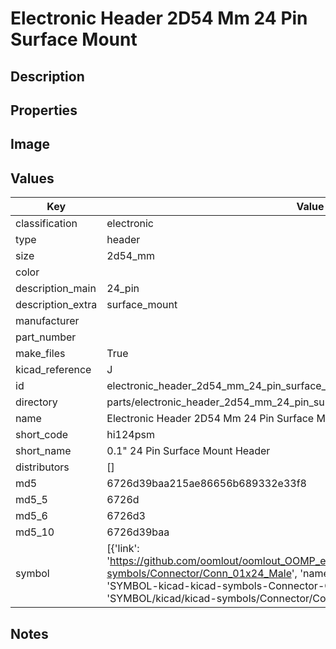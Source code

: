 # Electronic Header 2D54 Mm 24 Pin Surface Mount

## Description

## Properties


## Image


## Values

| Key | Value |
| --- | --- |
| classification | electronic |
| type | header |
| size | 2d54_mm |
| color |  |
| description_main | 24_pin |
| description_extra | surface_mount |
| manufacturer |  |
| part_number |  |
| make_files | True |
| kicad_reference | J |
| id | electronic_header_2d54_mm_24_pin_surface_mount |
| directory | parts/electronic_header_2d54_mm_24_pin_surface_mount |
| name | Electronic Header 2D54 Mm 24 Pin Surface Mount |
| short_code | hi124psm |
| short_name | 0.1" 24 Pin Surface Mount Header |
| distributors | [] |
| md5 | 6726d39baa215ae86656b689332e33f8 |
| md5_5 | 6726d |
| md5_6 | 6726d3 |
| md5_10 | 6726d39baa |
| symbol | [{'link': 'https://github.com/oomlout/oomlout_OOMP_eda_V2/tree/main/SYMBOL/kicad/kicad-symbols/Connector/Conn_01x24_Male', 'name': 'Connector : Conn_01x24_Male', 'id': 'SYMBOL-kicad-kicad-symbols-Connector-Conn_01x24_Male', 'directory': 'SYMBOL/kicad/kicad-symbols/Connector/Conn_01x24_Male/'}] |

## Notes

